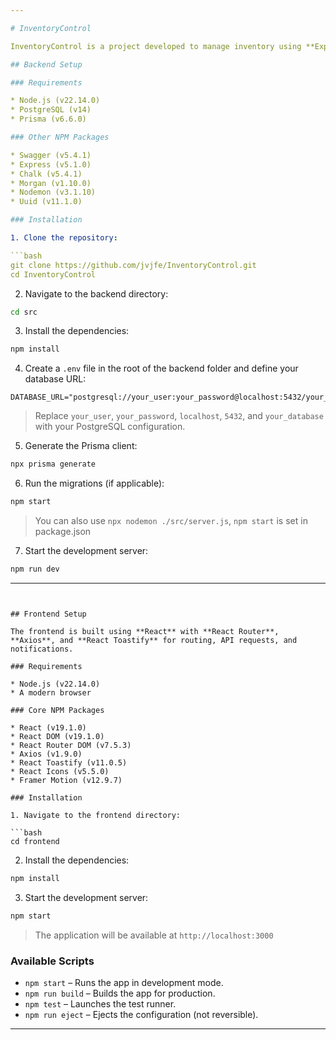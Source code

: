 ```yaml
---

# InventoryControl

InventoryControl is a project developed to manage inventory using **Express**, **Node.js**, **PostgreSQL**, and **Prisma** on the backend. The frontend is developed using **React**.

## Backend Setup

### Requirements

* Node.js (v22.14.0)
* PostgreSQL (v14)
* Prisma (v6.6.0)

### Other NPM Packages

* Swagger (v5.4.1)
* Express (v5.1.0)
* Chalk (v5.4.1)
* Morgan (v1.10.0)
* Nodemon (v3.1.10)
* Uuid (v11.1.0)

### Installation

1. Clone the repository:

```bash
git clone https://github.com/jvjfe/InventoryControl.git
cd InventoryControl
```

2. Navigate to the backend directory:

```bash
cd src
```

3. Install the dependencies:

```bash
npm install
```

4. Create a `.env` file in the root of the backend folder and define your database URL:

```env
DATABASE_URL="postgresql://your_user:your_password@localhost:5432/your_database"
```

> Replace `your_user`, `your_password`, `localhost`, `5432`, and `your_database` with your PostgreSQL configuration.

5. Generate the Prisma client:

```bash
npx prisma generate
```

6. Run the migrations (if applicable):

```bash
npm start
```

> You can also use `npx nodemon ./src/server.js`, `npm start` is set in package.json

7. Start the development server:

```bash
npm run dev
```

---
```


## Frontend Setup

The frontend is built using **React** with **React Router**, **Axios**, and **React Toastify** for routing, API requests, and notifications.

### Requirements

* Node.js (v22.14.0)
* A modern browser

### Core NPM Packages

* React (v19.1.0)
* React DOM (v19.1.0)
* React Router DOM (v7.5.3)
* Axios (v1.9.0)
* React Toastify (v11.0.5)
* React Icons (v5.5.0)
* Framer Motion (v12.9.7)

### Installation

1. Navigate to the frontend directory:

```bash
cd frontend
```

2. Install the dependencies:

```bash
npm install
```

3. Start the development server:

```bash
npm start
```

> The application will be available at `http://localhost:3000`

### Available Scripts

* `npm start` – Runs the app in development mode.
* `npm run build` – Builds the app for production.
* `npm test` – Launches the test runner.
* `npm run eject` – Ejects the configuration (not reversible).

---
